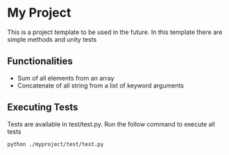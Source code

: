 
# My Project

This is a project template to be used in the future. In this template there are simple methods and unity tests

## Functionalities

- Sum of all elements from an array
- Concatenate of all string from a list of keyword arguments

## Executing Tests

Tests are available in test/test.py. Run the follow command to execute all tests

```
python ./myproject/test/test.py
```
